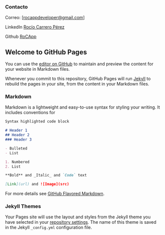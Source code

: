 ### Contacto

Correo: [rocappdeveloper@gmail.com]

LinkedIn [Rocío Carrero Pérez](https://www.linkedin.com/in/rociocarrero/)

Github [RoCApp](https://github.com/RocioCarreroP)


## Welcome to GitHub Pages

You can use the [editor on GitHub](https://github.com/RocioCarreroP/rocapp.github.io/edit/master/index.md) to maintain and preview the content for your website in Markdown files.

Whenever you commit to this repository, GitHub Pages will run [Jekyll](https://jekyllrb.com/) to rebuild the pages in your site, from the content in your Markdown files.

### Markdown

Markdown is a lightweight and easy-to-use syntax for styling your writing. It includes conventions for

```markdown
Syntax highlighted code block

# Header 1
## Header 2
### Header 3

- Bulleted
- List

1. Numbered
2. List

**Bold** and _Italic_ and `Code` text

[Link](url) and ![Image](src)
```

For more details see [GitHub Flavored Markdown](https://guides.github.com/features/mastering-markdown/).

### Jekyll Themes

Your Pages site will use the layout and styles from the Jekyll theme you have selected in your [repository settings](https://github.com/RocioCarreroP/rocapp.github.io/settings). The name of this theme is saved in the Jekyll `_config.yml` configuration file.
